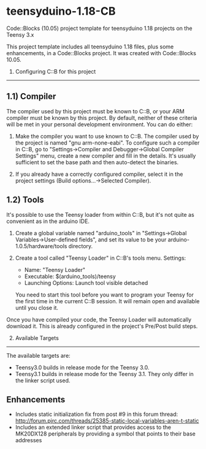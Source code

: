 teensyduino-1.18-CB
===================

Code::Blocks (10.05) project template for teensyduino 1.18 projects on the Teensy 3.x

This project template includes all teensyduino 1.18 files, plus some enhancements, in a Code::Blocks project. It was created with Code::Blocks 10.05.

1) Configuring C::B for this project
------------------------------------

1.1) Compiler
-------------
The compiler used by this project must be known to C::B, or your ARM compiler must be known by this project. By default, neither of these criteria will be met in your personal development environment. You can do either:

  1) Make the compiler you want to use known to C::B. The compiler used by the project is named "gnu arm-none-eabi". To configure such a compiler in C::B, go to "Settings->Compiler and Debugger->Global Compiler Settings" menu, create a new compiler  and fill in the details. It's usually sufficient to set the base path and then auto-detect the binaries.

  2) If you already have a correctly configured compiler, select it in the project settings (Build options...->Selected Compiler).

1.2) Tools
----------
It's possible to use the Teensy loader from within C::B, but it's not quite as convenient as in the arduino IDE.

  1) Create a global variable named "arduino_tools" in "Settings->Global Variables->User-defined fields", and set its value to be your arduino-1.0.5/hardware/tools directory.
  
  2) Create a tool called "Teensy Loader" in C::B's tools menu. Settings:
     - Name: "Teensy Loader"
     - Executable: $(arduino_tools)/teensy
     - Launching Options: Launch tool visible detached
     
     You need to start this tool before you want to program your Teensy for the first time in the current C::B session. It will remain open and available until you close it.
     
Once you have compiled your code, the Teensy Loader will automatically download it. This is already configured in the project's Pre/Post build steps.

2) Available Targets
--------------------
The available targets are:
  - Teensy3.0 builds in release mode for the Teensy 3.0.
  - Teensy3.1 builds in release mode for the Teensy 3.1.
They only differ in the linker script used.


Enhancements
------------
- Includes static initialization fix from post #9 in this forum thread: http://forum.pjrc.com/threads/25385-static-local-variables-aren-t-static
- Includes an extended linker script that provides access to the MK20DX128 peripherals by providing a symbol that points to their base addresses
